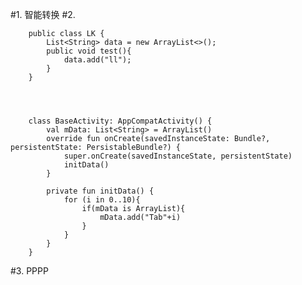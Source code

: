 #1. 智能转换
#2. 	

		public class LK {
		    List<String> data = new ArrayList<>();
		    public void test(){
		        data.add("ll");
		    }
		}
	


	
		class BaseActivity: AppCompatActivity() {
		    val mData: List<String> = ArrayList()
		    override fun onCreate(savedInstanceState: Bundle?, persistentState: PersistableBundle?) {
		        super.onCreate(savedInstanceState, persistentState)
		        initData()
		    }
		
		    private fun initData() {
		        for (i in 0..10){
		            if(mData is ArrayList){
		                mData.add("Tab"+i)
		            }
		        }
		    }
		}
#3. PPPP